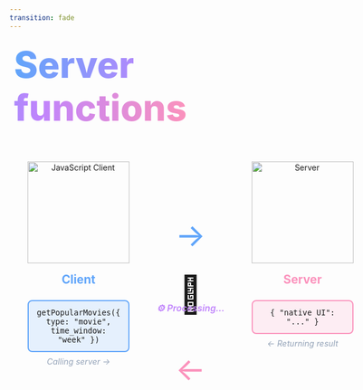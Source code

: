 ```yaml
---
transition: fade
---
```


<div
  v-motion
  :initial="{ x: -80 }"
  :enter="{ x: 0 }"
  :leave="{ x: 1000 }"
  style="font-size: 4rem; font-weight: 800; padding: 0.5rem; display: inline-block; line-height: 1.2;"
>
  <span style="background: linear-gradient(to right, rgb(96, 165, 250), rgb(192, 132, 252), rgb(251, 146, 188)); -webkit-background-clip: text; -webkit-text-fill-color: transparent; background-clip: text;">Server functions</span>
</div>

<div style="display: grid; grid-template-columns: 1fr auto 1fr; gap: 3rem; align-items: start; justify-items: center; margin-top: 3rem; padding: 0 2rem;">
  
  <!-- Left: JavaScript Client -->
  <div style="text-align: center;">
    <img src="/assets/js.webp" alt="JavaScript Client" style="width: 180px; height: auto; object-fit: contain;" />
    <div style="font-weight: 700; margin-top: 1rem; font-size: 1.3rem; color: rgb(96, 165, 250);">Client</div>
    <div 
      v-click="1"
      style="margin-top: 1.5rem; background: rgba(96, 165, 250, 0.15); border: 2px solid rgb(96, 165, 250); border-radius: 8px; padding: 0.75rem; font-family: monospace; font-size: 0.85rem;"
    >
      getPopularMovies({ type: "movie", time_window: "week" })
    </div>
    <div 
      v-click="1"
      style="margin-top: 0.5rem; font-size: 0.9rem; color: rgb(148, 163, 184); font-style: italic;"
    >
      Calling server →
    </div>
  </div>

  <!-- Center: Arrows -->
  <div style="display: flex; flex-direction: column; align-items: center; gap: 4rem; padding-top: 6rem;">
    <span 
      v-click="1"
      style="font-size: 3.5rem; color: rgb(96, 165, 250); transition: all 0.3s ease-in-out;"
    >→</span>
    <div style="display: flex; flex-direction: column; align-items: center; gap: 0.5rem;">
      <div style="font-size: 4rem; margin: -2rem 0;">🔐</div>
      <div 
        v-click="2"
        style="font-size: 1rem; color: rgb(192, 132, 252); font-style: italic; font-weight: 600; white-space: nowrap;"
      >
        ⚙️ Processing...
      </div>
    </div>
    <span 
      v-click="3"
      style="font-size: 3.5rem; color: rgb(251, 146, 188); transition: all 0.3s ease-in-out;"
    >←</span>
  </div>

  <!-- Right: Server -->
  <div style="text-align: center;">
    <img src="/assets/node.webp" alt="Server" style="width: 180px; height: auto; object-fit: contain;
    " />
    <div style="font-weight: 700; margin-top: 1rem; font-size: 1.3rem; color: rgb(251, 146, 188);">Server</div>
    <div 
      v-click="3"
      style="margin-top: 1.5rem; background: rgba(251, 146, 188, 0.15); border: 2px solid rgb(251, 146, 188); border-radius: 8px; padding: 0.75rem; font-family: monospace; font-size: 0.85rem;"
    >
      { "native UI": "..." }
    </div>
    <div 
      v-click="3"
      style="margin-top: 0.5rem; font-size: 0.9rem; color: rgb(148, 163, 184); font-style: italic;"
    >
      ← Returning result
    </div>
  </div>

</div>

<style scoped>
[v-click] {
  transition: all 0.3s ease-in-out;
}
</style>

<!--
So to achieve that, we'll be using server functions. Server functions are basically a way for client components to call async functions on the server. They're useful for things like protecting secrets, keeping business logic closed and rendering UI on the server
-->
